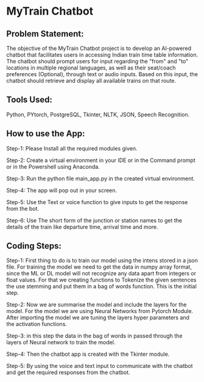 # MyTrain Chatbot

## Problem Statement:
The objective of the MyTrain Chatbot project is to develop an AI-powered chatbot that facilitates users in accessing Indian train time table information. The chatbot should prompt users for input regarding the "from" and "to" locations in multiple regional languages, as well as their seat/coach preferences (Optional), through text or audio inputs. Based on this input, the chatbot should retrieve and display all available trains on that route.

## Tools Used:
Python, PYtorch, PostgreSQL, Tkinter, NLTK, JSON, Speech Recognition.

## How to use the App:
Step-1:
Please Install all the required modules given.

Step-2:
Create a virtual environment in your IDE or in the Command prompt or in the Powershell using Anaconda.

Step-3:
Run the python file main_app.py in the created virtual environment.

Step-4:
The app will pop out in your screen.

Step-5: 
Use the Text or voice function to give inputs to get the response from the bot.

Step-6:
Use The short form of the junction or station names to get the details of the train like departure time, arrival time and more.

## Coding Steps:
Step-1:
First thing to do is to train our model using the intens stored in a json file. For training the model we need to get the data in numpy array format, since the ML or DL model will not recognize any data apart from integers or float values. For that we creating functions to Tokenize the given sentences the use stemming and put them in a bag of words function. This is the initial step.

Step-2:
Now we are summarise the model and include the layers for the model. For the model we are using Neural Networks from Pytorch Module. After importing the model we are tuning the layers hyper parameters and the activation functions.

Step-3:
in this step the data in the bag of words in passed through the layers of Neural network to train the model.

Step-4:
Then the chatbot app is created with the Tkinter module. 

Step-5:
By using the voice and text input to communicate with the chatbot and get the required responses from the chatbot.

